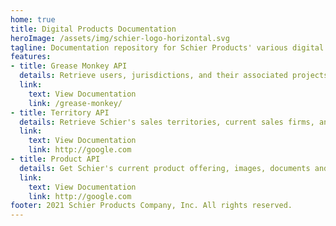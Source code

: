 ```yaml
---
home: true
title: Digital Products Documentation
heroImage: /assets/img/schier-logo-horizontal.svg
tagline: Documentation repository for Schier Products' various digital IP and API documentation.
features:
- title: Grease Monkey API
  details: Retrieve users, jurisdictions, and their associated projects from the Grease Monkey ecosystem.
  link:
    text: View Documentation
    link: /grease-monkey/
- title: Territory API
  details: Retrieve Schier's sales territories, current sales firms, and associated postal codes, counties, and states.
  link:
    text: View Documentation
    link: http://google.com
- title: Product API
  details: Get Schier's current product offering, images, documents and all other associated information
  link:
    text: View Documentation
    link: http://google.com
footer: 2021 Schier Products Company, Inc. All rights reserved.
---
```

